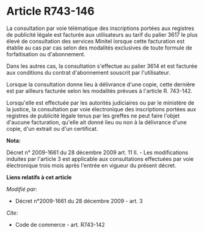 # Article R743-146

La consultation par voie télématique des inscriptions portées aux registres de publicité légale est facturée aux utilisateurs
au tarif du palier 3617 le plus élevé de consultation des services Minitel lorsque cette facturation est établie au cas par
cas selon des modalités exclusives de toute formule de forfaitisation ou d'abonnement.

Dans les autres cas, la consultation s'effectue au palier 3614 et est facturée aux conditions du contrat d'abonnement
souscrit par l'utilisateur.

Lorsque la consultation donne lieu à délivrance d'une copie, cette dernière est par ailleurs facturée selon les modalités
prévues à l'article R. 743-142.

Lorsqu'elle est effectuée par les autorités judiciaires ou par le ministère de la justice, la consultation par voie
électronique des inscriptions portées aux registres de publicité légale tenus par les greffes ne peut faire l'objet d'aucune
facturation, qu'elle ait donné lieu ou non à la délivrance d'une copie, d'un extrait ou d'un certificat.

**Nota:**

Décret n° 2009-1661 du 28 décembre 2009 art. 11 II. - Les modifications induites par l'article 3 est applicable aux
consultations effectuées par voie électronique trois mois après l'entrée en vigueur du présent décret.

**Liens relatifs à cet article**

_Modifié par_:

  - Décret n°2009-1661 du 28 décembre 2009 - art. 3

_Cite_:

  - Code de commerce - art. R743-142
